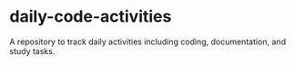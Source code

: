 # daily-code-activities
A repository to track daily activities including coding, documentation, and study tasks.

